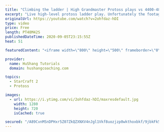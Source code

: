 ```yaml
---
title: "Climbing the ladder | High Grandmaster Protoss plays vs 4400-4800 players"
excerpt: "Live high-level protoss ladder play. Unfortunately the footage came out quite choppy at some points and I was considering just not posting today, but I will post it anyways in case a few of you want to watch still. I'm trying to figure out what the cause of the lag is and hopefully I can get some cleaner"
originalUrl: https://youtube.com/watch?v=2ohfdaz-hDI
type: video
price: Free
length: PT48M42S
publishedDateTime: 2020-09-05T23:15:55Z
heat: 51

featuredContent: "<iframe width=\"800\" height=\"500\" frameborder=\"0\" src=\"https://www.youtube.com/embed/2ohfdaz-hDI\" allow=\"accelerometer; autoplay; encrypted-media; gyroscope; picture-in-picture\" allowfullscreen></iframe>"

provider:
  name: HuShang Tutorials
  domain: hushangcoaching.com

topics:
  - StarCraft 2
  - Protoss

images:
  - url: https://i.ytimg.com/vi/2ohfdaz-hDI/maxresdefault.jpg
    width: 1280
    height: 720
    isCached: true

secured: "/A89CvnMSnDPHxr5Z07ZkQZXNXV4nJgl1Vkf8uozjzp0wkthoxbkf/9jbkFk5C/5V2T9zOYrnd3fhTYORLNRgj6q+NZLNZjHa/BbDwQH2emRKvN7oXLZvOodJhQlVWeEflrxNYu1oaFPPqC2PA2m96ORKoUcvY6wwXh4FO2ndOAI1JlOnszcn1XZ4LhKzEBh/WKT2+/3bl7yl6Oe0zvGLcb8kUGrLTzloajh0zeG6cKy6AkilIUVlwqZD2uPQZLVFKYGhhVA0Mq9CuxykolhVTdK/yjQqArF3U4AuhUOnRKS4Vi8jy1zPxnM7RlevhcgtAn2dVoswWSDzlJ2igH5cepAqtfk4LTE1TpxZl8f4Mb7G//8VzCbFt7IaRGaehjKxvIBzEg7MzajK9P+AHn+j+ZcI8xnFJzHjWq1mCddh2Q=;PzmX1cRcXRz1szsrKnZ02g=="
---
```


